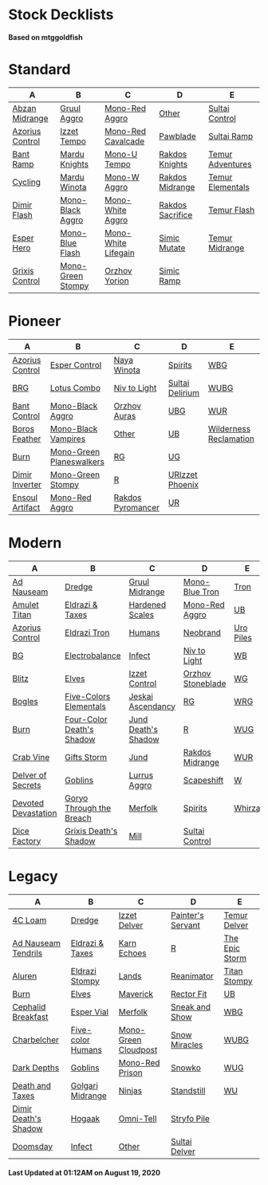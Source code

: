 # Stock Decklists
#### Based on mtggoldfish


# Standard

|                                A                                 |                                  B                                   |                                    C                                     |                                 D                                  |                                 E                                  |
|------------------------------------------------------------------|----------------------------------------------------------------------|--------------------------------------------------------------------------|--------------------------------------------------------------------|--------------------------------------------------------------------|
|[Abzan Midrange](./mtggoldfish/Standard/decks/Abzan_Midrange.md)  |[Gruul Aggro](./mtggoldfish/Standard/decks/Gruul_Aggro.md)            |[Mono-Red Aggro](./mtggoldfish/Standard/decks/Mono-Red_Aggro.md)          |[Other](./mtggoldfish/Standard/decks/Other.md)                      |[Sultai Control](./mtggoldfish/Standard/decks/Sultai_Control.md)    |
|[Azorius Control](./mtggoldfish/Standard/decks/Azorius_Control.md)|[Izzet Tempo](./mtggoldfish/Standard/decks/Izzet_Tempo.md)            |[Mono-Red Cavalcade](./mtggoldfish/Standard/decks/Mono-Red_Cavalcade.md)  |[Pawblade](./mtggoldfish/Standard/decks/Pawblade.md)                |[Sultai Ramp](./mtggoldfish/Standard/decks/Sultai_Ramp.md)          |
|[Bant Ramp](./mtggoldfish/Standard/decks/Bant_Ramp.md)            |[Mardu Knights](./mtggoldfish/Standard/decks/Mardu_Knights.md)        |[Mono-U Tempo](./mtggoldfish/Standard/decks/Mono-U_Tempo.md)              |[Rakdos Knights](./mtggoldfish/Standard/decks/Rakdos_Knights.md)    |[Temur Adventures](./mtggoldfish/Standard/decks/Temur_Adventures.md)|
|[Cycling](./mtggoldfish/Standard/decks/Cycling.md)                |[Mardu Winota](./mtggoldfish/Standard/decks/Mardu_Winota.md)          |[Mono-W Aggro](./mtggoldfish/Standard/decks/Mono-W_Aggro.md)              |[Rakdos Midrange](./mtggoldfish/Standard/decks/Rakdos_Midrange.md)  |[Temur Elementals](./mtggoldfish/Standard/decks/Temur_Elementals.md)|
|[Dimir Flash](./mtggoldfish/Standard/decks/Dimir_Flash.md)        |[Mono-Black Aggro](./mtggoldfish/Standard/decks/Mono-Black_Aggro.md)  |[Mono-White Aggro](./mtggoldfish/Standard/decks/Mono-White_Aggro.md)      |[Rakdos Sacrifice](./mtggoldfish/Standard/decks/Rakdos_Sacrifice.md)|[Temur Flash](./mtggoldfish/Standard/decks/Temur_Flash.md)          |
|[Esper Hero](./mtggoldfish/Standard/decks/Esper_Hero.md)          |[Mono-Blue Flash](./mtggoldfish/Standard/decks/Mono-Blue_Flash.md)    |[Mono-White Lifegain](./mtggoldfish/Standard/decks/Mono-White_Lifegain.md)|[Simic Mutate](./mtggoldfish/Standard/decks/Simic_Mutate.md)        |[Temur Midrange](./mtggoldfish/Standard/decks/Temur_Midrange.md)    |
|[Grixis Control](./mtggoldfish/Standard/decks/Grixis_Control.md)  |[Mono-Green Stompy](./mtggoldfish/Standard/decks/Mono-Green_Stompy.md)|[Orzhov Yorion](./mtggoldfish/Standard/decks/Orzhov_Yorion.md)            |[Simic Ramp](./mtggoldfish/Standard/decks/Simic_Ramp.md)            |                                                                    |


# Pioneer

|                                A                                |                                         B                                         |                                  C                                  |                                D                                |                                       E                                       |
|-----------------------------------------------------------------|-----------------------------------------------------------------------------------|---------------------------------------------------------------------|-----------------------------------------------------------------|-------------------------------------------------------------------------------|
|[Azorius Control](./mtggoldfish/Pioneer/decks/Azorius_Control.md)|[Esper Control](./mtggoldfish/Pioneer/decks/Esper_Control.md)                      |[Naya Winota](./mtggoldfish/Pioneer/decks/Naya_Winota.md)            |[Spirits](./mtggoldfish/Pioneer/decks/Spirits.md)                |[WBG](./mtggoldfish/Pioneer/decks/WBG.md)                                      |
|[BRG](./mtggoldfish/Pioneer/decks/BRG.md)                        |[Lotus Combo](./mtggoldfish/Pioneer/decks/Lotus_Combo.md)                          |[Niv to Light](./mtggoldfish/Pioneer/decks/Niv_to_Light.md)          |[Sultai Delirium](./mtggoldfish/Pioneer/decks/Sultai_Delirium.md)|[WUBG](./mtggoldfish/Pioneer/decks/WUBG.md)                                    |
|[Bant Control](./mtggoldfish/Pioneer/decks/Bant_Control.md)      |[Mono-Black Aggro](./mtggoldfish/Pioneer/decks/Mono-Black_Aggro.md)                |[Orzhov Auras](./mtggoldfish/Pioneer/decks/Orzhov_Auras.md)          |[UBG](./mtggoldfish/Pioneer/decks/UBG.md)                        |[WUR](./mtggoldfish/Pioneer/decks/WUR.md)                                      |
|[Boros Feather](./mtggoldfish/Pioneer/decks/Boros_Feather.md)    |[Mono-Black Vampires](./mtggoldfish/Pioneer/decks/Mono-Black_Vampires.md)          |[Other](./mtggoldfish/Pioneer/decks/Other.md)                        |[UB](./mtggoldfish/Pioneer/decks/UB.md)                          |[Wilderness Reclamation](./mtggoldfish/Pioneer/decks/Wilderness_Reclamation.md)|
|[Burn](./mtggoldfish/Pioneer/decks/Burn.md)                      |[Mono-Green Planeswalkers](./mtggoldfish/Pioneer/decks/Mono-Green_Planeswalkers.md)|[RG](./mtggoldfish/Pioneer/decks/RG.md)                              |[UG](./mtggoldfish/Pioneer/decks/UG.md)                          |                                                                               |
|[Dimir Inverter](./mtggoldfish/Pioneer/decks/Dimir_Inverter.md)  |[Mono-Green Stompy](./mtggoldfish/Pioneer/decks/Mono-Green_Stompy.md)              |[R](./mtggoldfish/Pioneer/decks/R.md)                                |[URIzzet Phoenix](./mtggoldfish/Pioneer/decks/URIzzet_Phoenix.md)|                                                                               |
|[Ensoul Artifact](./mtggoldfish/Pioneer/decks/Ensoul_Artifact.md)|[Mono-Red Aggro](./mtggoldfish/Pioneer/decks/Mono-Red_Aggro.md)                    |[Rakdos Pyromancer](./mtggoldfish/Pioneer/decks/Rakdos_Pyromancer.md)|[UR](./mtggoldfish/Pioneer/decks/UR.md)                          |                                                                               |


# Modern

|                                   A                                    |                                         B                                          |                                   C                                    |                                 D                                  |                         E                          |
|------------------------------------------------------------------------|------------------------------------------------------------------------------------|------------------------------------------------------------------------|--------------------------------------------------------------------|----------------------------------------------------|
|[Ad Nauseam](./mtggoldfish/Modern/decks/Ad_Nauseam.md)                  |[Dredge](./mtggoldfish/Modern/decks/Dredge.md)                                      |[Gruul Midrange](./mtggoldfish/Modern/decks/Gruul_Midrange.md)          |[Mono-Blue Tron](./mtggoldfish/Modern/decks/Mono-Blue_Tron.md)      |[Tron](./mtggoldfish/Modern/decks/Tron.md)          |
|[Amulet Titan](./mtggoldfish/Modern/decks/Amulet_Titan.md)              |[Eldrazi & Taxes](./mtggoldfish/Modern/decks/Eldrazi_&_Taxes.md)                    |[Hardened Scales](./mtggoldfish/Modern/decks/Hardened_Scales.md)        |[Mono-Red Aggro](./mtggoldfish/Modern/decks/Mono-Red_Aggro.md)      |[UB](./mtggoldfish/Modern/decks/UB.md)              |
|[Azorius Control](./mtggoldfish/Modern/decks/Azorius_Control.md)        |[Eldrazi Tron](./mtggoldfish/Modern/decks/Eldrazi_Tron.md)                          |[Humans](./mtggoldfish/Modern/decks/Humans.md)                          |[Neobrand](./mtggoldfish/Modern/decks/Neobrand.md)                  |[Uro Piles](./mtggoldfish/Modern/decks/Uro_Piles.md)|
|[BG](./mtggoldfish/Modern/decks/BG.md)                                  |[Electrobalance](./mtggoldfish/Modern/decks/Electrobalance.md)                      |[Infect](./mtggoldfish/Modern/decks/Infect.md)                          |[Niv to Light](./mtggoldfish/Modern/decks/Niv_to_Light.md)          |[WB](./mtggoldfish/Modern/decks/WB.md)              |
|[Blitz](./mtggoldfish/Modern/decks/Blitz.md)                            |[Elves](./mtggoldfish/Modern/decks/Elves.md)                                        |[Izzet Control](./mtggoldfish/Modern/decks/Izzet_Control.md)            |[Orzhov Stoneblade](./mtggoldfish/Modern/decks/Orzhov_Stoneblade.md)|[WG](./mtggoldfish/Modern/decks/WG.md)              |
|[Bogles](./mtggoldfish/Modern/decks/Bogles.md)                          |[Five-Colors Elementals](./mtggoldfish/Modern/decks/Five-Colors_Elementals.md)      |[Jeskai Ascendancy](./mtggoldfish/Modern/decks/Jeskai_Ascendancy.md)    |[RG](./mtggoldfish/Modern/decks/RG.md)                              |[WRG](./mtggoldfish/Modern/decks/WRG.md)            |
|[Burn](./mtggoldfish/Modern/decks/Burn.md)                              |[Four-Color Death's Shadow](./mtggoldfish/Modern/decks/Four-Color_Death's_Shadow.md)|[Jund Death's Shadow](./mtggoldfish/Modern/decks/Jund_Death's_Shadow.md)|[R](./mtggoldfish/Modern/decks/R.md)                                |[WUG](./mtggoldfish/Modern/decks/WUG.md)            |
|[Crab Vine](./mtggoldfish/Modern/decks/Crab_Vine.md)                    |[Gifts Storm](./mtggoldfish/Modern/decks/Gifts_Storm.md)                            |[Jund](./mtggoldfish/Modern/decks/Jund.md)                              |[Rakdos Midrange](./mtggoldfish/Modern/decks/Rakdos_Midrange.md)    |[WUR](./mtggoldfish/Modern/decks/WUR.md)            |
|[Delver of Secrets](./mtggoldfish/Modern/decks/Delver_of_Secrets.md)    |[Goblins](./mtggoldfish/Modern/decks/Goblins.md)                                    |[Lurrus Aggro](./mtggoldfish/Modern/decks/Lurrus_Aggro.md)              |[Scapeshift](./mtggoldfish/Modern/decks/Scapeshift.md)              |[W](./mtggoldfish/Modern/decks/W.md)                |
|[Devoted Devastation](./mtggoldfish/Modern/decks/Devoted_Devastation.md)|[Goryo Through the Breach](./mtggoldfish/Modern/decks/Goryo_Through_the_Breach.md)  |[Merfolk](./mtggoldfish/Modern/decks/Merfolk.md)                        |[Spirits](./mtggoldfish/Modern/decks/Spirits.md)                    |[Whirza](./mtggoldfish/Modern/decks/Whirza.md)      |
|[Dice Factory](./mtggoldfish/Modern/decks/Dice_Factory.md)              |[Grixis Death's Shadow](./mtggoldfish/Modern/decks/Grixis_Death's_Shadow.md)        |[Mill](./mtggoldfish/Modern/decks/Mill.md)                              |[Sultai Control](./mtggoldfish/Modern/decks/Sultai_Control.md)      |                                                    |


# Legacy

|                                    A                                     |                                 B                                  |                                    C                                     |                                 D                                  |                              E                               |
|--------------------------------------------------------------------------|--------------------------------------------------------------------|--------------------------------------------------------------------------|--------------------------------------------------------------------|--------------------------------------------------------------|
|[4C Loam](./mtggoldfish/Legacy/decks/4C_Loam.md)                          |[Dredge](./mtggoldfish/Legacy/decks/Dredge.md)                      |[Izzet Delver](./mtggoldfish/Legacy/decks/Izzet_Delver.md)                |[Painter's Servant](./mtggoldfish/Legacy/decks/Painter's_Servant.md)|[Temur Delver](./mtggoldfish/Legacy/decks/Temur_Delver.md)    |
|[Ad Nauseam Tendrils](./mtggoldfish/Legacy/decks/Ad_Nauseam_Tendrils.md)  |[Eldrazi & Taxes](./mtggoldfish/Legacy/decks/Eldrazi_&_Taxes.md)    |[Karn Echoes](./mtggoldfish/Legacy/decks/Karn_Echoes.md)                  |[R](./mtggoldfish/Legacy/decks/R.md)                                |[The Epic Storm](./mtggoldfish/Legacy/decks/The_Epic_Storm.md)|
|[Aluren](./mtggoldfish/Legacy/decks/Aluren.md)                            |[Eldrazi Stompy](./mtggoldfish/Legacy/decks/Eldrazi_Stompy.md)      |[Lands](./mtggoldfish/Legacy/decks/Lands.md)                              |[Reanimator](./mtggoldfish/Legacy/decks/Reanimator.md)              |[Titan Stompy](./mtggoldfish/Legacy/decks/Titan_Stompy.md)    |
|[Burn](./mtggoldfish/Legacy/decks/Burn.md)                                |[Elves](./mtggoldfish/Legacy/decks/Elves.md)                        |[Maverick](./mtggoldfish/Legacy/decks/Maverick.md)                        |[Rector Fit](./mtggoldfish/Legacy/decks/Rector_Fit.md)              |[UB](./mtggoldfish/Legacy/decks/UB.md)                        |
|[Cephalid Breakfast](./mtggoldfish/Legacy/decks/Cephalid_Breakfast.md)    |[Esper Vial](./mtggoldfish/Legacy/decks/Esper_Vial.md)              |[Merfolk](./mtggoldfish/Legacy/decks/Merfolk.md)                          |[Sneak and Show](./mtggoldfish/Legacy/decks/Sneak_and_Show.md)      |[WBG](./mtggoldfish/Legacy/decks/WBG.md)                      |
|[Charbelcher](./mtggoldfish/Legacy/decks/Charbelcher.md)                  |[Five-color Humans](./mtggoldfish/Legacy/decks/Five-color_Humans.md)|[Mono-Green Cloudpost](./mtggoldfish/Legacy/decks/Mono-Green_Cloudpost.md)|[Snow Miracles](./mtggoldfish/Legacy/decks/Snow_Miracles.md)        |[WUBG](./mtggoldfish/Legacy/decks/WUBG.md)                    |
|[Dark Depths](./mtggoldfish/Legacy/decks/Dark_Depths.md)                  |[Goblins](./mtggoldfish/Legacy/decks/Goblins.md)                    |[Mono-Red Prison](./mtggoldfish/Legacy/decks/Mono-Red_Prison.md)          |[Snowko](./mtggoldfish/Legacy/decks/Snowko.md)                      |[WUG](./mtggoldfish/Legacy/decks/WUG.md)                      |
|[Death and Taxes](./mtggoldfish/Legacy/decks/Death_and_Taxes.md)          |[Golgari Midrange](./mtggoldfish/Legacy/decks/Golgari_Midrange.md)  |[Ninjas](./mtggoldfish/Legacy/decks/Ninjas.md)                            |[Standstill](./mtggoldfish/Legacy/decks/Standstill.md)              |[WU](./mtggoldfish/Legacy/decks/WU.md)                        |
|[Dimir Death's Shadow](./mtggoldfish/Legacy/decks/Dimir_Death's_Shadow.md)|[Hogaak](./mtggoldfish/Legacy/decks/Hogaak.md)                      |[Omni-Tell](./mtggoldfish/Legacy/decks/Omni-Tell.md)                      |[Stryfo Pile](./mtggoldfish/Legacy/decks/Stryfo_Pile.md)            |                                                              |
|[Doomsday](./mtggoldfish/Legacy/decks/Doomsday.md)                        |[Infect](./mtggoldfish/Legacy/decks/Infect.md)                      |[Other](./mtggoldfish/Legacy/decks/Other.md)                              |[Sultai Delver](./mtggoldfish/Legacy/decks/Sultai_Delver.md)        |                                                              |



#### Last Updated at 01:12AM on August 19, 2020